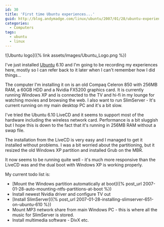 ```yaml
---
id: 30
title: 'First time Ubuntu experiences...'
guid: http://blog.andymadge.com/linux/ubuntu/2007/01/28/ubuntu-experiences/
categories:
  - Computers
tags:
  - ubuntu
  - linux
---
```

![Ubuntu logo]({% link assets/images/Ubuntu_Logo.png %})

I've just installed [Ubuntu](http://www.ubuntu.com/) 6.10 and I'm going to be recording my experiences here, mostly so I can refer back to it later when I can't remember how I did things...  
<!--more-->

  
The computer I'm installing it on is an old Compaq Celeron 850 with 256MB RAM, a 60GB HDD and a Nvidia FX5200 graphics card. It is currently running Windows XP and is connected to the TV and hi-fi in my lounge for watching movies and browsing the web. I also want to run SlimServer - It's current running on my main desktop PC and it's a bit slow.

I've tried the Ubuntu 6.10 LiveCD and it seems to support most of the hardware including the wireless network card. Performance is a bit sluggish but I hope this is down to the fact that it's running in 256MB RAM without a swap file.

The installation from the LiveCD is very easy and I managed to get it installed without problems. I was a bit worried about the partitioning, but it resized the old Windows XP partition and installed Grub on the MBR.

It now seems to be running quite well - it's much more responsive than the LiveCD was and the dual boot with Windows XP is working properly.

My current todo list is:

  * [Mount the Windows partition automatically at boot]({% post_url 2007-01-28-auto-mounting-ntfs-partitions-at-boot %})
  * Install newest Nvidia driver and configure TV out
  * [Install SlimServer]({% post_url 2007-01-28-installing-slimserver-651-on-ubuntu-610 %})
  * Mount MP3 network share from main Windows PC - this is where all the music for SlimServer is stored.
  * Install multimedia software - DivX etc.